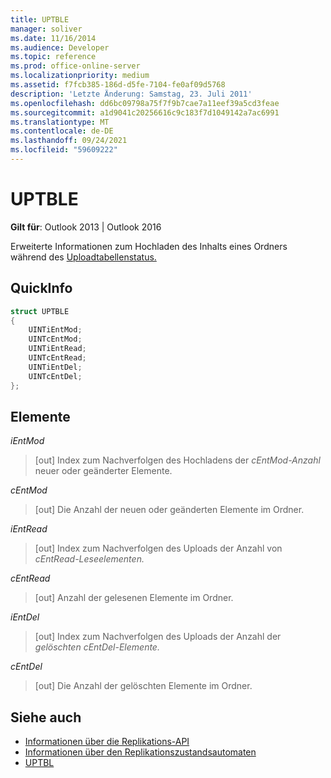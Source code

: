 ```yaml
---
title: UPTBLE
manager: soliver
ms.date: 11/16/2014
ms.audience: Developer
ms.topic: reference
ms.prod: office-online-server
ms.localizationpriority: medium
ms.assetid: f7fcb385-186d-d5fe-7104-fe0af09d5768
description: 'Letzte Änderung: Samstag, 23. Juli 2011'
ms.openlocfilehash: dd6bc09798a75f7f9b7cae7a11eef39a5cd3feae
ms.sourcegitcommit: a1d9041c20256616c9c183f7d1049142a7ac6991
ms.translationtype: MT
ms.contentlocale: de-DE
ms.lasthandoff: 09/24/2021
ms.locfileid: "59609222"
---
```

# <a name="uptble"></a>UPTBLE

**Gilt für**: Outlook 2013 | Outlook 2016 
  
Erweiterte Informationen zum Hochladen des Inhalts eines Ordners während des [Uploadtabellenstatus.](upload-table-state.md)
  
## <a name="quick-info"></a>QuickInfo

```cpp
struct UPTBLE 
{ 
    UINTiEntMod; 
    UINTcEntMod; 
    UINTiEntRead; 
    UINTcEntRead; 
    UINTiEntDel; 
    UINTcEntDel; 
};
```

## <a name="members"></a>Elemente

 _iEntMod_
  
>  [out] Index zum Nachverfolgen des Hochladens der  _cEntMod-Anzahl_ neuer oder geänderter Elemente. 
    
 _cEntMod_
  
>  [out] Die Anzahl der neuen oder geänderten Elemente im Ordner. 
    
 _iEntRead_
  
>  [out] Index zum Nachverfolgen des Uploads der Anzahl von _cEntRead-Leseelementen._ 
    
 _cEntRead_
  
>  [out] Anzahl der gelesenen Elemente im Ordner. 
    
 _iEntDel_
  
>  [out] Index zum Nachverfolgen des Uploads der Anzahl der _gelöschten cEntDel-Elemente._ 
    
 _cEntDel_
  
>  [out] Die Anzahl der gelöschten Elemente im Ordner. 
    
## <a name="see-also"></a>Siehe auch

- [Informationen über die Replikations-API](about-the-replication-api.md) 
- [Informationen über den Replikationszustandsautomaten](about-the-replication-state-machine.md)
- [UPTBL](uptbl.md)

